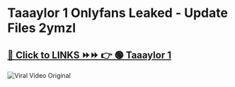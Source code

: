
 # Taaaylor 1 Onlyfans Leaked - Update Files 2ymzl

## <h2><a href="https://clipsfans.com/Taaaylor_1&ref=git">🔗 Click to LINKS ⏩⏩ 👉 🟢 Taaaylor 1 </a></h2>

<a href="https://clipsfans.com/Taaaylor_1&ref=git" rel="nofollow" data-target="animated-image.originalLink"><img src="https://i.ibb.co.com/xMMVF88/686577567.gif" alt="Viral Video Original" style="max-width: 100%; display: inline-block;" data-target="animated-image.originalImage"></a>

